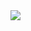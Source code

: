 <img src="https://github-readme-stats.vercel.app/api?username=yagipy&show_icons=true&theme=tokyonight&count_private=true" >
<!-- <img src="https://github-readme-stats.vercel.app/api/top-langs/?username=yagipy&layout=compact&theme=tokyonight" > -->
